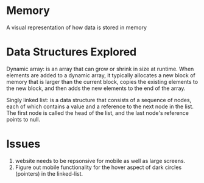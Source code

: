# Memory
 A visual representation of how data is stored in memory


# Data Structures Explored
Dynamic array: 
is an array that can grow or shrink in size at runtime. When elements are added to a dynamic array, it typically allocates a new block of memory that is larger than the current block, copies the existing elements to the new block, and then adds the new elements to the end of the array. 

Singly linked list: 
is a data structure that consists of a sequence of nodes, each of which contains a value and a reference to the next node in the list. The first node is called the head of the list, and the last node's reference points to null. 

# Issues
1. website needs to be repsonsive for mobile as well as large screens.
2. Figure out mobile functionality for the hover aspect of dark circles (pointers) in the linked-list.
